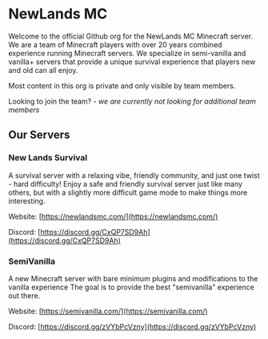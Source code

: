 # NewLands MC

Welcome to the official Github org for the NewLands MC Minecraft server. We are a team of Minecraft players with over 20 years combined experience running Minecraft servers. We specialize in semi-vanilla and vanilla+ servers that provide a unique survival experience that players new and old can all enjoy.

Most content in this org is private and only visible by team members.

Looking to join the team? - _we are currently not looking for additional team members_

## Our Servers

### New Lands Survival

A survival server with a relaxing vibe, friendly community, and just one twist - hard difficulty! Enjoy a safe and friendly survival server just like many others, but with a slightly more difficult game mode to make things more interesting.

Website: [https://newlandsmc.com/](https://newlandsmc.com/)

Discord: [https://discord.gg/CxQP7SD9Ah](https://discord.gg/CxQP7SD9Ah)

### SemiVanilla

A new Minecraft server with bare minimum plugins and modifications to the vanilla experience The goal is to provide the best "semivanilla" experience out there.

Website: [https://semivanilla.com/](https://semivanilla.com/)

Discord: [https://discord.gg/zVYbPcVzny](https://discord.gg/zVYbPcVzny)
